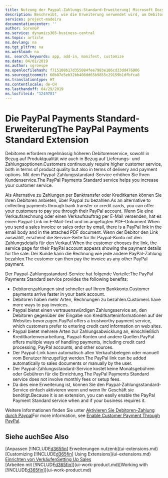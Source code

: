 ```yaml
---
title: Nutzung der Paypal-Zahlungs-Standard-Erweiterung| Microsoft Docs
description: Beschreibt, wie die Erweiterung verwendet wird, um Debitoren zu aktivieren, um Zahlungen mit Paypal zu leisten.
services: project-madeira
documentationcenter: ''
author: SorenGP
ms.service: dynamics365-business-central
ms.topic: article
ms.devlang: na
ms.tgt_pltfrm: na
ms.workload: na
ms. search.keywords: app, add-in, manifest, customize
ms.date: 04/01/2019
ms.author: sgroespe
ms.openlocfilehash: f715108b17d355084fee7983e106cd33dd476906
ms.sourcegitcommit: 60b87e5eb32bb408dd65b9855c29159b1dfbfca8
ms.translationtype: HT
ms.contentlocale: de-CH
ms.lasthandoff: 04/29/2019
ms.locfileid: "1249781"
---
```

# <a name="the-paypal-payments-standard-extension"></a><span data-ttu-id="910e7-103">Die PayPal Payments Standard-Erweiterung</span><span class="sxs-lookup"><span data-stu-id="910e7-103">The PayPal Payments Standard Extension</span></span>
<span data-ttu-id="910e7-104">Debitoren erfordern regelmässig höheren Debitorenservice, sowohl in Bezug auf Produktqualität wie auch in Bezug auf Lieferungs- und Zahlungsoptionen.</span><span class="sxs-lookup"><span data-stu-id="910e7-104">Customers continuously require higher customer service, both in terms of product quality but also in terms of delivery and payment options.</span></span> <span data-ttu-id="910e7-105">Mit dem Paypal-Zahlungsstandard-Service erhöhen Sie Ihren Kundenservice.</span><span class="sxs-lookup"><span data-stu-id="910e7-105">The PayPal Payments Standard service helps you increase your customer service.</span></span>

<span data-ttu-id="910e7-106">Als Alternative zu Zahlungen per Banktransfer oder Kreditkarten können Sie Ihren Debitoren anbieten, über Paypal zu bezahlen.</span><span class="sxs-lookup"><span data-stu-id="910e7-106">As an alternative to collecting payments through bank transfer or credit cards, you can offer your customers to pay you through their PayPal account.</span></span> <span data-ttu-id="910e7-107">Wenn Sie eine Verkaufsrechnung oder einen Verkaufsauftrag per E-Mail versenden, hat es einen Paypal-Link im E-Mail-Text und im angefügten PDF-Dokument.</span><span class="sxs-lookup"><span data-stu-id="910e7-107">When you send a sales invoice or sales order by email, there is a PayPal link in the email body and in the attached PDF document.</span></span> <span data-ttu-id="910e7-108">Wenn der Debitor den Link auswählt, erscheint die Service-Seite für Ihr Paypal-Konto mit den Zahlungsdetails für den Verkauf.</span><span class="sxs-lookup"><span data-stu-id="910e7-108">When the customer chooses the link, the service page for their PayPal account appears showing the payment details for the sale.</span></span> <span data-ttu-id="910e7-109">Der Kunde kann die Rechnung wie jede andere PayPal-Zahlung bezahlen.</span><span class="sxs-lookup"><span data-stu-id="910e7-109">The customer can then pay the invoice as any other PayPal payment.</span></span>

<span data-ttu-id="910e7-110">Der Paypal-Zahlungsstandard-Service hat folgende Vorteile:</span><span class="sxs-lookup"><span data-stu-id="910e7-110">The PayPal Payments Standard service provides the following benefits:</span></span>

* <span data-ttu-id="910e7-111">Debitorenzahlungen sind schneller auf Ihrem Bankkonto.</span><span class="sxs-lookup"><span data-stu-id="910e7-111">Customer payments arrive faster in your bank account.</span></span>
* <span data-ttu-id="910e7-112">Debitoren haben mehr Arten, Rechnungen zu bezahlen.</span><span class="sxs-lookup"><span data-stu-id="910e7-112">Customers have more ways to pay invoices.</span></span>
* <span data-ttu-id="910e7-113">Paypal bietet einen vertrauenswürdigen Zahlungsservice an, den Debitoren gegenüber der Eingabe von Kreditkarteninformationen auf der Websites bevorzugen.</span><span class="sxs-lookup"><span data-stu-id="910e7-113">PayPal offers a trustworthy payment service, which customers prefer to entering credit card information on web sites.</span></span>
* <span data-ttu-id="910e7-114">Paypal bietet mehrere Arten zur Zahlungsabwicklung an, einschließlich Kreditkartenverarbeitung, Paypal-Konten und andere Quellen.</span><span class="sxs-lookup"><span data-stu-id="910e7-114">PayPal offers multiple ways of handling payments, including credit card processing, PayPal accounts, and other sources.</span></span>
* <span data-ttu-id="910e7-115">Der Paypal-Link kann automatisch allen Verkaufsbelegen oder manuell vom Benutzer hinzugefügt werden.</span><span class="sxs-lookup"><span data-stu-id="910e7-115">The PayPal link can be added automatically to sales documents or manually by the user.</span></span>
* <span data-ttu-id="910e7-116">Der Paypal-Zahlungsstandard-Service kostet keine Monatsgebühren oder Gebühren für die Einrichtung.</span><span class="sxs-lookup"><span data-stu-id="910e7-116">The PayPal Payments Standard service does not involve monthly fees or setup fees.</span></span>
* <span data-ttu-id="910e7-117">Da dies eine Erweiterung ist, können Sie den Paypal-Zahlungsstandard-Service einfach aktivieren wenn und wenn Ihr Geschäft sie benötigt.</span><span class="sxs-lookup"><span data-stu-id="910e7-117">Because it is an extension, you can easily enable the PayPal Payment Standard service when and if your business requires it.</span></span>  

<span data-ttu-id="910e7-118">Weitere Informationen finden Sie unter [Aktivieren Sie Debitoren-Zahlung durch Paypal](sales-how-enable-payment-service-extensions.md)</span><span class="sxs-lookup"><span data-stu-id="910e7-118">For more information, see [Enable Customer Payment Through PayPal](sales-how-enable-payment-service-extensions.md).</span></span>

## <a name="see-also"></a><span data-ttu-id="910e7-119">Siehe auch</span><span class="sxs-lookup"><span data-stu-id="910e7-119">See Also</span></span>
<span data-ttu-id="910e7-120">[Anpassen [!INCLUDE[d365fin](includes/d365fin_md.md)] Erweiterungen nutzenb](ui-extensions.md)</span><span class="sxs-lookup"><span data-stu-id="910e7-120">[Customizing [!INCLUDE[d365fin](includes/d365fin_md.md)] Using Extensions](ui-extensions.md)</span></span>  
[<span data-ttu-id="910e7-121">Einrichten von Verkäufen</span><span class="sxs-lookup"><span data-stu-id="910e7-121">Setting Up Sales</span></span>](sales-setup-sales.md)  
<span data-ttu-id="910e7-122">[Arbeiten mit [!INCLUDE[d365fin](includes/d365fin_md.md)]](ui-work-product.md)</span><span class="sxs-lookup"><span data-stu-id="910e7-122">[Working with [!INCLUDE[d365fin](includes/d365fin_md.md)]](ui-work-product.md)</span></span>
